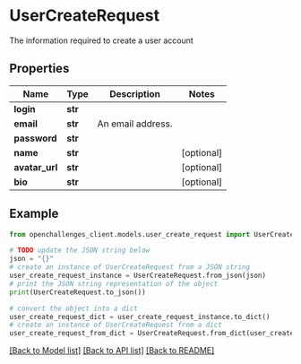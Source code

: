 # UserCreateRequest

The information required to create a user account

## Properties

| Name           | Type    | Description       | Notes      |
| -------------- | ------- | ----------------- | ---------- |
| **login**      | **str** |                   |
| **email**      | **str** | An email address. |
| **password**   | **str** |                   |
| **name**       | **str** |                   | [optional] |
| **avatar_url** | **str** |                   | [optional] |
| **bio**        | **str** |                   | [optional] |

## Example

```python
from openchallenges_client.models.user_create_request import UserCreateRequest

# TODO update the JSON string below
json = "{}"
# create an instance of UserCreateRequest from a JSON string
user_create_request_instance = UserCreateRequest.from_json(json)
# print the JSON string representation of the object
print(UserCreateRequest.to_json())

# convert the object into a dict
user_create_request_dict = user_create_request_instance.to_dict()
# create an instance of UserCreateRequest from a dict
user_create_request_from_dict = UserCreateRequest.from_dict(user_create_request_dict)
```

[[Back to Model list]](../README.md#documentation-for-models) [[Back to API list]](../README.md#documentation-for-api-endpoints) [[Back to README]](../README.md)
